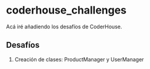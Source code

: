 # coderhouse_challenges

Acá iré añadiendo los desafíos de CoderHouse.

## Desafíos

1. Creación de clases: ProductManager y UserManager